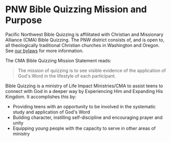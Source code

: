 # PNW Bible Quizzing Mission and Purpose

Pacific Northwest Bible Quizzing is affilitated with Christian and Missionary
Alliance (CMA) Bible Quizzing. The PNW district consists of, and is open to,
all theologically traditional Christian churches in Washington and Oregon. See
[our bylaws](../governance/bylaws.md "PNW Bible Quizzing Bylaws") for more
information.

The CMA Bible Quizzing Mission Statement reads:

> The mission of quizzing is to see visible evidence of the application of God's
> Word in the lifestyle of each participant.

Bible Quizzing is a ministry of Life Impact Ministries/CMA to assist teens to
connect with God in a deeper way by Experiencing Him and Expanding His Kingdom.
It accomplishes this by:

- Providing teens with an opportunity to be involved in the systematic study and
  application of God's Word
- Building character, instilling self-discipline and encouraging prayer and unity
- Equipping young people with the capacity to serve in other areas of ministry
